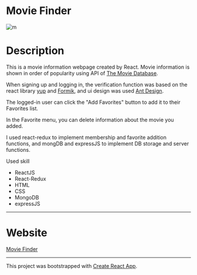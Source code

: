 # Movie Finder

![m](https://user-images.githubusercontent.com/65632008/85956088-dc1ea080-b948-11ea-9e8f-a25b40e6d8be.gif)

# Description

This is a movie information webpage created by React.
Movie information is shown in order of popularity using API of [The Movie Database](www.themoviedb.org).

When signing up and logging in, the verification function was based on the react library [yup](https://www.npmjs.com/package/yup) and [Formik](https://jaredpalmer.com/formik/), and ui design was used [Ant Design](https://ant.design/).

The logged-in user can click the "Add Favorites" button to add it to their Favorites list.

In the Favorite menu, you can delete information about the movie you added.

I used react-redux to implement membership and favorite addition functions, and mongDB and expressJS to implement DB storage and server functions.

Used skill

- ReactJS
- React-Redux
- HTML
- CSS
- MongoDB
- expressJS

<hr/>

# Website

[Movie Finder](https://veris-movie.herokuapp.com/)

<hr/>

This project was bootstrapped with [Create React App](https://github.com/facebook/create-react-app).
